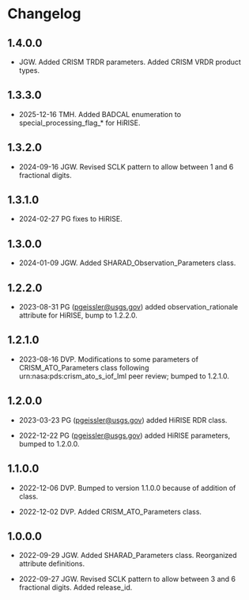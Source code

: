 # Changelog

## 1.4.0.0
- JGW. Added CRISM TRDR parameters. Added CRISM VRDR product types.

## 1.3.3.0
- 2025-12-16 TMH. Added BADCAL enumeration to special_processing_flag_* for HiRISE.

## 1.3.2.0
- 2024-09-16 JGW. Revised SCLK pattern to allow between 1 and 6 fractional digits.

## 1.3.1.0
- 2024-02-27 PG fixes to HiRISE.

## 1.3.0.0
- 2024-01-09 JGW. Added SHARAD_Observation_Parameters class.

## 1.2.2.0
- 2023-08-31 PG (pgeissler@usgs.gov) added observation_rationale attribute for HiRISE, bump to 1.2.2.0.

## 1.2.1.0
- 2023-08-16 DVP. Modifications to some parameters of CRISM_ATO_Parameters class
  following urn:nasa:pds:crism_ato_s_iof_lml peer review; bumped to 1.2.1.0.

## 1.2.0.0
- 2023-03-23 PG (pgeissler@usgs.gov) added HiRISE RDR class.

- 2022-12-22 PG (pgeissler@usgs.gov) added HiRISE parameters, bumped to 1.2.0.0.

## 1.1.0.0
- 2022-12-06 DVP. Bumped to version 1.1.0.0 because of addition of class.

- 2022-12-02 DVP. Added CRISM_ATO_Parameters class.

## 1.0.0.0
- 2022-09-29 JGW. Added SHARAD_Parameters class. Reorganized attribute definitions.

- 2022-09-27 JGW. Revised SCLK pattern to allow between 3 and 6 fractional digits. Added release_id.